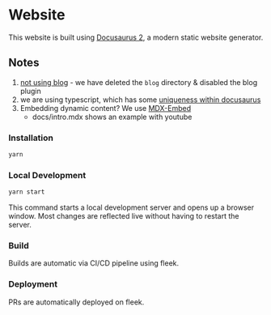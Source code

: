 # Website

This website is built using [Docusaurus 2](https://docusaurus.io/), a modern static website generator.

## Notes

1. [not using blog](https://docusaurus.io/docs/installation#project-structure-rundown) - we have deleted the `blog` directory & disabled the blog plugin
2. we are using typescript, which has some [uniqueness within docusaurus](https://docusaurus.io/docs/typescript-support)
3. Embedding dynamic content? We use [MDX-Embed](https://www.mdx-embed.com/?path=/docs/introduction--page)
    * docs/intro.mdx shows an example with youtube

### Installation

```sh
yarn
```

### Local Development

```sh
yarn start
```

This command starts a local development server and opens up a browser window. Most changes are reflected live without having to restart the server.

### Build

Builds are automatic via CI/CD pipeline using fleek.

### Deployment

PRs are automatically deployed on fleek.
